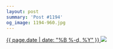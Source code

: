 ```yaml
---
layout: post
summary: 'Post #1194'
og_image: 1194-960.jpg
---
```


<p>
 <time>
  <a href="/1194">
   {{ page.date | date: "%B %-d, %Y" }}
  </a>
 </time>
 <a href="/1194">
  <img data-taken="8/1/2020" sizes="(min-width: 700px) 50vw, calc(100vw - 2rem)" src="{{ site.assets_url }}/1194-480.jpg" srcset="{{ site.assets_url }}/1194-240.jpg 240w, {{ site.assets_url }}/1194-480.jpg 480w, {{ site.assets_url }}/1194-720.jpg 720w, {{ site.assets_url }}/1194-960.jpg 960w"/>
 </a>
</p>
